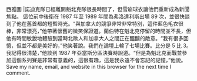 西雅圖 |諾迪克隊已經離開魁北克隊很長時間了，但雪崩球衣讓他們重新成為新聞焦點。 這位前中後衛在 1987 年至 1989 年間為弗洛達利斯出場 89 次，並很快談到了他在舊首都的短暫時光。“與加拿大的競爭非常非常特別，這件藍色毛衣很棒，非常漂亮，”他帶著懷舊的微笑保證道。蘭伯特在魁北克停留的時間並不長，但他有時間敏銳地體驗到當時北歐人和加拿大人之間正在醞釀的敵意。“我有很多回憶，但並不都是美好的，”他笑著說。我們在論壇上輸了七場比賽。比分是 5 比 3。我記得很清楚，”他談到 1987 年亞當斯分區決賽時說道。“但是為魁北克而戰並參加這個系列賽是非常有意義的，這很有趣，這是我永遠不會忘記的記憶，”他說。Save my name, email, and website in this browser for the next time I comment.